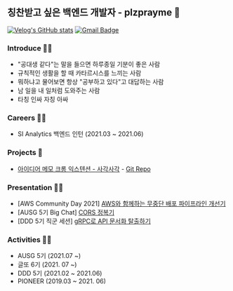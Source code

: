 ## 칭찬받고 싶은 백엔드 개발자 - plzprayme 🙏 
[![Velog's GitHub stats](https://img.shields.io/badge/-TechBlog-success)](https://velog.io/@prayme)  [![Gmail Badge](https://img.shields.io/badge/-Gmail-red)](mailto:dbfpzk142@gmail.com)

### Introduce 🙋‍♂️
* "공대생 같다"는 말을 들으면 하루종일 기분이 좋은 사람
* 규칙적인 생활을 할 때 카타르시스를 느끼는 사람
* 뭐하냐고 물어보면 항상 "공부하고 있다"고 대답하는 사람
* 남 일을 내 일처럼 도와주는 사람
* 타칭 인싸 자칭 아싸


### Careers 👨‍💻
* SI Analytics 백엔드 인턴 (2021.03 ~ 2021.06)

  

### Projects 🎨
* [아이디어 메모 크롬 익스텐션 - 사각사각](https://chrome.google.com/webstore/detail/sagaksagak/cbcfldfiodebkafgjhiokikamikajekn) - [Git Repo](https://github.com/DDD-5/undertheriver-sgsg-backend)



### Presentation 👨‍🏫
* [AWS Community Day 2021] [AWS와 함께하는 무중단 배포 파이프라인 개선기](https://www.youtube.com/watch?v=KDLgR7TYR1A)
* [AUSG 5기 Big Chat] [CORS 정복기](https://www.slideshare.net/SungChanHwang/cors-250541693)
* [DDD 5기 직군 세션] [gRPC로 API 문서화 탈출하기](https://www.slideshare.net/SungChanHwang/ddd-5-248321276)



### Activities 🤸‍♂️
* AUSG 5기 (2021.07 ~)
* 글또 6기 (2021. 07 ~)
* DDD 5기 (2021.02 ~ 2021.06)
* PIONEER (2019.03 ~ 2021. 06)

